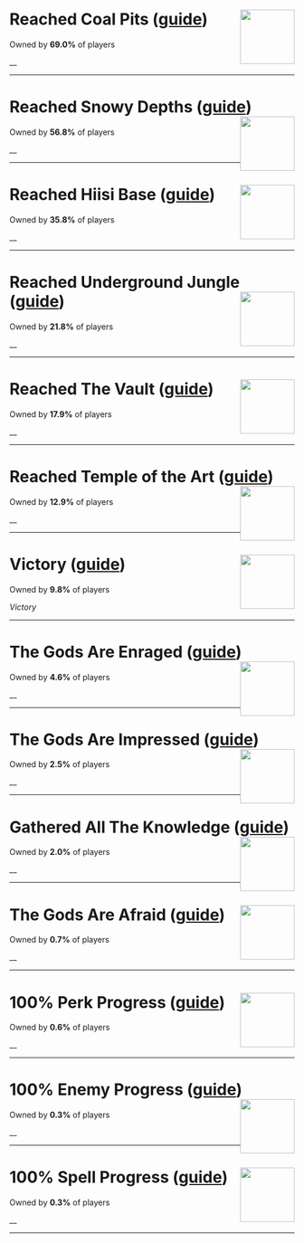 # Reached Coal Pits ([guide](/guides/Noita/Reached_Coal_Pits.md)) <img style="float: right;" src="https://cdn.cloudflare.steamstatic.com/steamcommunity/public/images/apps/881100/758f9b900906a4dd07fc120aba01daf5e3851045.jpg" width="96" height="96">

Owned by **69.0%** of players

__

---

# Reached Snowy Depths ([guide](/guides/Noita/Reached_Snowy_Depths.md)) <img style="float: right;" src="https://cdn.cloudflare.steamstatic.com/steamcommunity/public/images/apps/881100/84d2845edbfe01a27b855f235023d7ea5f3e770a.jpg" width="96" height="96">

Owned by **56.8%** of players

__

---

# Reached Hiisi Base ([guide](/guides/Noita/Reached_Hiisi_Base.md)) <img style="float: right;" src="https://cdn.cloudflare.steamstatic.com/steamcommunity/public/images/apps/881100/c219c3651fcf6dd48c3db6fbbbbd18a39c397697.jpg" width="96" height="96">

Owned by **35.8%** of players

__

---

# Reached Underground Jungle ([guide](/guides/Noita/Reached_Underground_Jungle.md)) <img style="float: right;" src="https://cdn.cloudflare.steamstatic.com/steamcommunity/public/images/apps/881100/5183ddeee913f877125231433214d75809f2721b.jpg" width="96" height="96">

Owned by **21.8%** of players

__

---

# Reached The Vault ([guide](/guides/Noita/Reached_The_Vault.md)) <img style="float: right;" src="https://cdn.cloudflare.steamstatic.com/steamcommunity/public/images/apps/881100/7e66ed4b29a19b4fbe2a7ef4f7384aabaad2f57a.jpg" width="96" height="96">

Owned by **17.9%** of players

__

---

# Reached Temple of the Art ([guide](/guides/Noita/Reached_Temple_of_the_Art.md)) <img style="float: right;" src="https://cdn.cloudflare.steamstatic.com/steamcommunity/public/images/apps/881100/326dc54c8eb0c61eb48d48bda09bd3fe5c7f3521.jpg" width="96" height="96">

Owned by **12.9%** of players

__

---

# Victory ([guide](/guides/Noita/Victory.md)) <img style="float: right;" src="https://cdn.cloudflare.steamstatic.com/steamcommunity/public/images/apps/881100/0ce1e76c000037efd33d90d20bfa1b8c373b2e3a.jpg" width="96" height="96">

Owned by **9.8%** of players

_Victory_

---

# The Gods Are Enraged ([guide](/guides/Noita/The_Gods_Are_Enraged.md)) <img style="float: right;" src="https://cdn.cloudflare.steamstatic.com/steamcommunity/public/images/apps/881100/1c0696634744b2caceaff11b4de1ab0dcf7ab4a7.jpg" width="96" height="96">

Owned by **4.6%** of players

__

---

# The Gods Are Impressed ([guide](/guides/Noita/The_Gods_Are_Impressed.md)) <img style="float: right;" src="https://cdn.cloudflare.steamstatic.com/steamcommunity/public/images/apps/881100/b9aae70a7f07ca96cb9f531bff48119611e0227d.jpg" width="96" height="96">

Owned by **2.5%** of players

__

---

# Gathered All The Knowledge ([guide](/guides/Noita/Gathered_All_The_Knowledge.md)) <img style="float: right;" src="https://cdn.cloudflare.steamstatic.com/steamcommunity/public/images/apps/881100/c888cdb9375f8dc2a7ef516ddfb7f2822917aecb.jpg" width="96" height="96">

Owned by **2.0%** of players

__

---

# The Gods Are Afraid ([guide](/guides/Noita/The_Gods_Are_Afraid.md)) <img style="float: right;" src="https://cdn.cloudflare.steamstatic.com/steamcommunity/public/images/apps/881100/08794789c5e8c3f1f85e3993fb36a4b49ac29b91.jpg" width="96" height="96">

Owned by **0.7%** of players

__

---

# 100% Perk Progress ([guide](/guides/Noita/100__Perk_Progress.md)) <img style="float: right;" src="https://cdn.cloudflare.steamstatic.com/steamcommunity/public/images/apps/881100/4a730e833b0b3d1c626ea5036db56e81054b7d7b.jpg" width="96" height="96">

Owned by **0.6%** of players

__

---

# 100% Enemy Progress ([guide](/guides/Noita/100__Enemy_Progress.md)) <img style="float: right;" src="https://cdn.cloudflare.steamstatic.com/steamcommunity/public/images/apps/881100/18c76ae26e6cb5c0743863e8e31a45b203ce7fa9.jpg" width="96" height="96">

Owned by **0.3%** of players

__

---

# 100% Spell Progress ([guide](/guides/Noita/100__Spell_Progress.md)) <img style="float: right;" src="https://cdn.cloudflare.steamstatic.com/steamcommunity/public/images/apps/881100/fc37560f3506ab3cfd5e4f5513d6c8c2885a40ec.jpg" width="96" height="96">

Owned by **0.3%** of players

__

---

